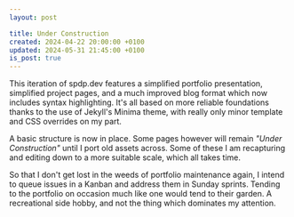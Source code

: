 ```yaml
---
layout: post

title: Under Construction
created: 2024-04-22 20:00:00 +0100
updated: 2024-05-31 21:45:00 +0100
is_post: true
---
```


This iteration of spdp.dev features a simplified portfolio presentation, simplified project pages, and a much improved blog format which now includes syntax highlighting. It's all based on more reliable foundations thanks to the use of Jekyll's Minima theme, with really only minor template and CSS overrides on my part.

A basic structure is now in place. Some pages however will remain <em>"Under Construction"</em> until I port old assets across. Some of these I am recapturing and editing down to a more suitable scale, which all takes time.

So that I don't get lost in the weeds of portfolio maintenance again, I intend to queue issues in a Kanban and address them in Sunday sprints. Tending to the portfolio on occasion much like one would tend to their garden. A recreational side hobby, and not the thing which dominates my attention.
